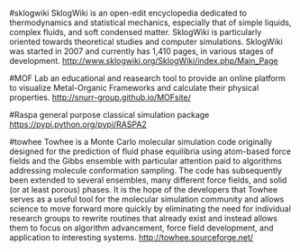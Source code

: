 #sklogwiki
SklogWiki is an open-edit encyclopedia dedicated to thermodynamics and statistical mechanics, especially that of simple
liquids, complex fluids, and soft condensed matter. SklogWiki is particularly oriented towards theoretical studies and
computer simulations. SklogWiki was started in 2007 and currently has 1,410 pages, in various stages of development. 
http://www.sklogwiki.org/SklogWiki/index.php/Main_Page

#MOF Lab
an educational and reasearch tool to provide an online platform to visualize Metal-Organic Frameworks and calculate their physical properties. 
http://snurr-group.github.io/MOFsite/

#Raspa
general purpose classical simulation package
https://pypi.python.org/pypi/RASPA2

#towhee
Towhee is a Monte Carlo molecular simulation code originally designed for the prediction of fluid phase equilibria using atom-based force fields and the Gibbs ensemble with particular attention paid to algorithms addressing molecule conformation sampling. The code has subsequently been extended to several ensembles, many different force fields, and solid (or at least porous) phases.
It is the hope of the developers that Towhee serves as a useful tool for the molecular simulation community and allows science to move forward more quickly by eliminating the need for individual research groups to rewrite routines that already exist and instead allows them to focus on algorithm advancement, force field development, and application to interesting systems. 
http://towhee.sourceforge.net/
